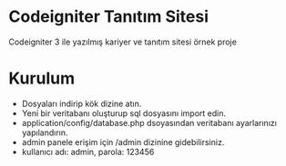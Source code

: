 # Codeigniter Tanıtım Sitesi
Codeigniter 3 ile yazılmış kariyer ve tanıtım sitesi örnek proje

# Kurulum
- Dosyaları indirip kök dizine atın.
- Yeni bir veritabanı oluşturup sql dosyasını import edin.
- application/config/database.php dsoyasından veritabanı ayarlarınızı yapılandırın.
- admin panele erişim için /admin dizinine gidebilirsiniz.
- kullanıcı adı: admin, parola: 123456
